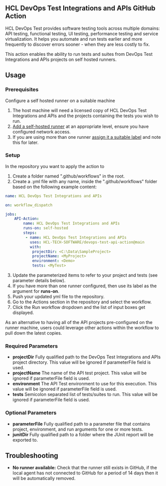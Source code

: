 ## HCL DevOps Test Integrations and APIs GitHub Action
HCL DevOps Test provides software testing tools across multiple domains: API testing, functional testing, UI testing, performance testing and service virtualization. It helps you automate and run tests earlier and more frequently to discover errors sooner - when they are less costly to fix.

This action enables the ability to run tests and suites from DevOps Test Integrations and APIs projects on self hosted runners.

## Usage

### Prerequisites

Configure a self hosted runner on a suitable machine
1. The host machine will need a licensed copy of HCL DevOps Test Integrations and APIs and the projects containing the tests you wish to run.
2. [Add a self-hosted runner](https://docs.github.com/en/actions/hosting-your-own-runners/adding-self-hosted-runners) at an appropriate level, ensure you have configured network access.
3. If you are using more than one runner [assign it a suitable label](https://docs.github.com/en/actions/hosting-your-own-runners/using-labels-with-self-hosted-runners) and note this for later.

### Setup
In the repository you want to apply the action to
1. Create a folder named ".github/workflows" in the root.
2. Create a .yml file with any name, inside the ".github/workflows" folder based on the following example content:

```yaml
name: HCL DevOps Test Integrations and APIs

on: workflow_dispatch

jobs:
    API-Action:
        name: HCL DevOps Test Integrations and APIs
        runs-on: self-hosted
        steps:
         - name: HCL DevOps Test Integrations and APIs
           uses: HCL-TECH-SOFTWARE/devops-test-api-action@main
           with:
            projectDir: <C:\Data\SampleProject>
            projectName: <MyProject>
            environment: <Demo>
            tests: <MyTest>
```

3. Update the parameterized items to refer to your project and tests (see parameter details below).
4. If you have more than one runner configured, then use its label as the argument for **runs-on**.
5. Push your updated yml file to the repository.
6. Go to the Actions section in the repository and select the workflow.
7. Click the Run workflow dropdown and the list of input boxes get displayed.

As an alternative to having all of the API projects pre-configured on the runner machine, users could leverage other actions within the workflow to pull down the latest copies. 

### Required Parameters
- **projectDir** Fully qualified path to the DevOps Test Integrations and APIs project directory. This value will be ignored if parameterFile field is used.
- **projectName** The name of the API test project. This value will be ignored if parameterFile field is used.
- **environment** The API Test environment to use for this execution. This value will be ignored if parameterFile field is used.
- **tests** Semicolon separated list of tests/suites to run. This value will be ignored if parameterFile field is used.

### Optional Parameters
- **parameterFile** Fully qualified path to a parameter file that contains project, environment, and run arguments for one or more tests.
- **junitDir** Fully qualified path to a folder where the JUnit report will be exported to.

## Troubleshooting
- **No runner available:** Check that the runner still exists in GitHub, if the local agent has not connected to GitHub for a period of 14 days then it will be automatically removed.
